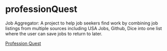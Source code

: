 # professionQuest
Job Aggregator: A project to help job seekers find work by combining job listings from multiple sources including USA Jobs, Github, Dice into one list where the user can save jobs to return to later. 

[Profession Quest](https://professionquest.herokuapp.com/login)
